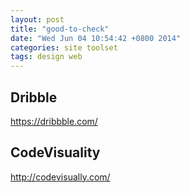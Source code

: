 ```yaml
---
layout: post
title: "good-to-check"
date: "Wed Jun 04 10:54:42 +0800 2014"
categories: site toolset
tags: design web
---
```


## Dribble

https://dribbble.com/

## CodeVisuality

http://codevisually.com/
